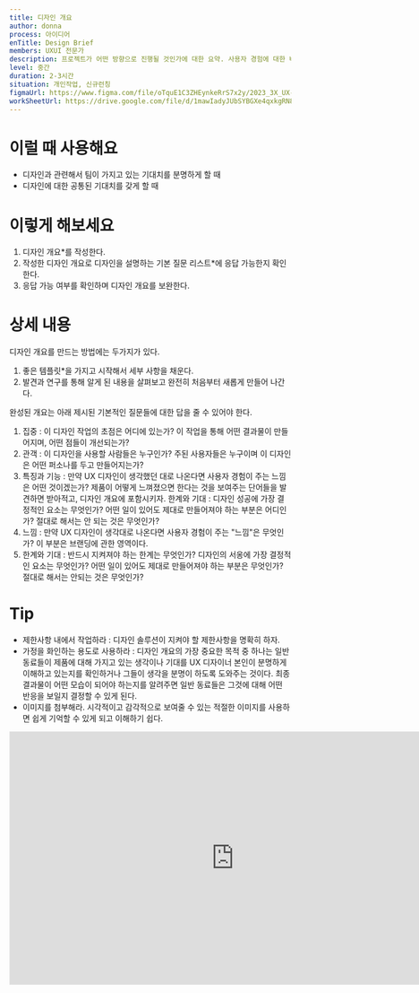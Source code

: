 ```yaml
---
title: 디자인 개요
author: donna
process: 아이디어
enTitle: Design Brief
members: UXUI 전문가
description: 프로젝트가 어떤 방향으로 진행될 것인가에 대한 요약. 사용자 경험에 대한 비전을 구체적으로 보여주고 그 비전이 어떻게 실현될지 큰 그림으로 보여주는 것
level: 중간
duration: 2-3시간
situation: 개인작업, 신규런칭
figmaUrl: https://www.figma.com/file/oTquE1C3ZHEynkeRrS7x2y/2023_3X_UX-Card_WorkSheet_Ver.3?type=design&node-id=104-2163&mode=design&t=uMLYbDeXRC8639ZD-4
workSheetUrl: https://drive.google.com/file/d/1mawIadyJUbSYBGXe4qxkgRN8X2RfW_av/view?usp=sharing
---
```


<!-- 프로세스별 보기: 공감, 설계, 프로토타입, 테스트 -->
<!--UXUI 전문가, 팀 구성원, 사용자, 이해관계자, 누구나 -->
<!--level: 쉬움, 중간, 어려움-->
<!--개인작업, 신규런칭, 리뉴얼고도화-->

# 이럴 때 사용해요

- 디자인과 관련해서 팀이 가지고 있는 기대치를 분명하게 할 때 
- 디자인에 대한 공통된 기대치를 갖게 할 때

# 이렇게 해보세요

1. 디자인 개요*를 작성한다. 
2. 작성한 디자인 개요로 디자인을 설명하는 기본 질문 리스트*에 응답 가능한지 확인한다. 
3. 응답 가능 여부를 확인하며 디자인 개요를 보완한다.

# 상세 내용
디자인 개요를 만드는 방법에는 두가지가 있다.
1. 좋은 템플릿*을 가지고 시작해서 세부 사항을 채운다.
2. 발견과 연구를 통해 알게 된 내용을 살펴보고 완전히 처음부터 새롭게 만들어 나간다.

완성된 개요는 아래 제시된 기본적인 질문들에 대한 답을 줄 수 있어야 한다.
1. 집중 : 이 디자인 작업의 초점은 어디에 있는가? 이 작업을 통해 어떤 결과물이 만들어지며, 어떤 점들이 개선되는가?
2. 관객 : 이 디자인을 사용할 사람들은 누구인가? 주된 사용자들은 누구이며 이 디자인은 어떤 퍼소나를 두고 만들어지는가?
3. 특징과 기능 : 만약 UX 디자인이 생각했던 대로 나온다면 사용자 경험이 주는 느낌은 어떤 것이겠는가? 제품이 어떻게 느껴졌으면 한다는 것을 보여주는 단어들을 발견하면 받아적고, 디자인 개요에 포함시키자. 한계와 기대 : 디자인 성공에 가장 결정적인 요소는 무엇인가? 어떤 일이 있어도 제대로 만들어져야 하는 부분은 어디인가? 절대로 해서는 안 되는 것은 무엇인가?
4. 느낌 : 만약 UX 디자인이 생각대로 나온다면 사용자 경험이 주는 "느낌"은 무엇인가? 이 부분은 브랜딩에 관한 영역이다.
5. 한계와 기대 : 반드시 지켜져야 하는 한계는 무엇인가? 디자인의 서옹에 가장 결정적인 요소는 무엇인가? 어떤 일이 있어도 제대로 만들어져야 하는 부분은 무엇인가? 절대로 해서는 안되는 것은 무엇인가?

# Tip
- 제한사항 내에서 작업하라 : 디자인 솔루션이 지켜야 할 제한사항을 명확히 하자.
- 가정을 화인하는 용도로 사용하라 : 디자인 개요의 가장 중요한 목적 중 하나는 일반 동료들이 제품에 대해 가지고 있는 생각이나 기대를 UX 디자이너 본인이 분명하게 이해하고 있는지를 확인하거나 그들이 생각을 분명이 하도록 도와주는 것이다. 최종 결과물이 어떤 모습이 되어야 하는지를 알려주면 일반 동료들은 그것에 대해 어떤 반응을 보일지 결정할 수 있게 된다.
- 이미지를 첨부해라. 시각적이고 감각적으로 보여줄 수 있는 적절한 이미지를 사용하면 쉽게 기억할 수 있게 되고 이해하기 쉽다.

<iframe style="border: 1px solid rgba(0, 0, 0, 0.1);" width="800" height="450" src="https://www.figma.com/embed?embed_host=share&url=https%3A%2F%2Fwww.figma.com%2Ffile%2FoTquE1C3ZHEynkeRrS7x2y%2F2023_3X_UX-Card_WorkSheet_Ver.3%3Ftype%3Ddesign%26node-id%3D104%253A2166%26mode%3Ddesign%26t%3DtGbsZ1SuS9WkfKu2-1" allowfullscreen></iframe>
